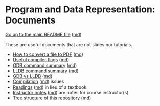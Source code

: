 Program and Data Representation: Documents
==========================================

[Go up to the main README file](../README.html) ([md](../README.md))

These are useful documents that are not slides nor tutorials.

- [How to convert a file to PDF](convert_to_pdf.html) ([md](convert_to_pdf.md))
- [Useful compiler flags](compiler_flags.html) ([md](compiler_flags.md))
- [GDB command summary](gdb_summary.html) ([md](gdb_summary.md))
- [LLDB command summary](lldb_summary.html) ([md](lldb_summary.md))
- [GDB vs LLDB](gdb_vs_lldb.html) ([md](gdb_vs_lldb.md))
- [Compilation](compilation.html) ([md](compilation.md)) issues
- [Readings](readings.html) ([md](readings.md)) in lieu of a textbook
- [Instructor notes](instructor.html) ([md](instructor.md)) are notes for course instructor(s)
- [Tree structure of this repository](tree.html) ([md](tree.md))

